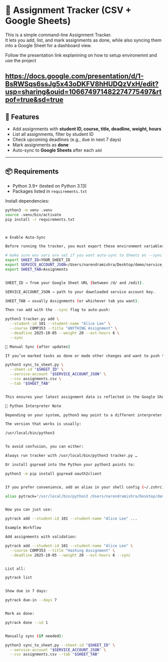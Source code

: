 # 📝 Assignment Tracker (CSV + Google Sheets)

This is a simple command-line Assignment Tracker.  
It lets you add, list, and mark assignments as done, while also syncing them into a Google Sheet for a dashboard view.

Follow the presentation link explanining on how to setup environemnt and use the project 

https://docs.google.com/presentation/d/1-BsRWSqs6ssJg5x43oDKFV8hHUDQzVxH/edit?usp=sharing&ouid=106674971482274775497&rtpof=true&sd=true
---

## 🚀 Features
- Add assignments with **student ID, course, title, deadline, weight, hours**
- List all assignments, filter by student ID
- Check upcoming deadlines (e.g., due in next 7 days)
- Mark assignments as **done**
- Auto-sync to **Google Sheets** after each `add`

---

## 📦 Requirements
- Python 3.9+ (tested on Python 3.13)
- Packages listed in `requirements.txt`

Install dependencies:
```bash
python3 -m venv .venv
source .venv/bin/activate
pip install -r requirements.txt



⚙️ Enable Auto-Sync

Before running the tracker, you must export these environment variables in your terminal:

# make sure env vars are set if you want auto-sync to Sheets on --sync
export SHEET_ID=YOUR_SHEET_ID
export SERVICE_ACCOUNT_JSON=/Users/narendramishra/Desktop/demo/service_account.json
export SHEET_TAB=Assignments


SHEET_ID → from your Google Sheet URL (between /d/ and /edit).

SERVICE_ACCOUNT_JSON → path to your downloaded service account key.

SHEET_TAB → usually Assignments (or whichever tab you want).

Then run add with the --sync flag to auto-push:

python3 tracker.py add \
  --student-id 101 --student-name "Alice Lee" \
  --course COMP353 --title "ANYTHING Assignment" \
  --deadline 2025-10-05 --weight 20 --est-hours 6 \
  --sync

🔄 Manual Sync (after updates)

If you’ve marked tasks as done or made other changes and want to push the updated CSV to Google Sheets, run:

python3 sync_to_sheet.py \
  --sheet-id "$SHEET_ID" \
  --service-account "$SERVICE_ACCOUNT_JSON" \
  --csv assignments.csv \
  --tab "$SHEET_TAB"


This ensures your latest assignment data is reflected in the Google Sheet.

🐍 Python Interpreter Note

Depending on your system, python3 may point to a different interpreter that doesn’t have gspread installed.

The version that works is usually:

/usr/local/bin/python3


To avoid confusion, you can either:

Always run tracker with /usr/local/bin/python3 tracker.py …

Or install gspread into the Python your python3 points to:

python3 -m pip install gspread oauth2client


If you prefer convenience, add an alias in your shell config (~/.zshrc):

alias pytrack="/usr/local/bin/python3 /Users/narendramishra/Desktop/demo/tracker.py"


Now you can just use:

pytrack add --student-id 101 --student-name "Alice Lee" ...

Example Workflow

Add assignments with validation:

pytrack add --student-id 101 --student-name "Alice Lee" \
  --course COMP353 --title "Hashing Assignment" \
  --deadline 2025-10-05 --weight 20 --est-hours 6 --sync


List all:

pytrack list


Show due in 7 days:

pytrack due-in --days 7


Mark as done:

pytrack done --id 1


Manually sync (if needed):

python3 sync_to_sheet.py --sheet-id "$SHEET_ID" \
  --service-account "$SERVICE_ACCOUNT_JSON" \
  --csv assignments.csv --tab "$SHEET_TAB"
